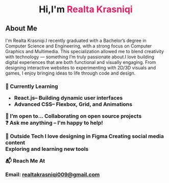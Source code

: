 <h1 align="center">
  Hi,I'm <span style="color:#e91e63;">Realta Krasniqi</span>
</h1>
<h2 align="Left">
  About Me <span style="color:#e91e63;"></span>
</h2>
I'm Realta Krasniqi.I recently graduated with a Bachelor’s degree in Computer Science and Engineering, with a strong focus on Computer Graphics and Multimedia. This specialization allowed me to blend creativity with technology — something I’m truly passionate about.I love building digital experiences that are both functional and visually engaging. From designing interactive websites to experimenting with 2D/3D visuals and games, I enjoy bringing ideas to life through code and design.
<h3 align="Left">
 🌱 Currently Learning

- React.js– Building dynamic user interfaces  
- Advanced CSS– Flexbox, Grid, and Animations  


🤝 I’m open to...
  Collaborating on open source projects  
  ❓ Ask me anything – I'm happy to help!  

🎨 Outside Tech
 I love designing in **Figma**
 Creating social media content  
 Exploring and learning new tools  

 📬 Reach Me At

Email: [realtakrasniqi009@gmail.com](mailto:realtakrasniqi009@gmail.com)

  

                                         


